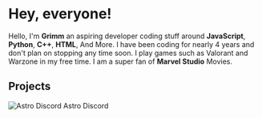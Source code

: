 # Hey, everyone!

Hello, I'm **Grimm** an aspiring developer coding stuff around **JavaScript**, **Python**, **C++**, **HTML**, And More. I have been coding for nearly 4 years and don't plan on stopping any time soon. I play games such as Valorant and Warzone in my free time. I am a super fan of **Marvel Studio** Movies.

## Projects
![Astro Discord](https://cdn.discordapp.com/attachments/854181916470804500/862896533129003028/Astro.png) Astro Discord
